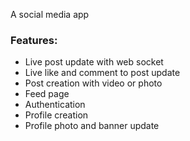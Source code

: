 A social media app

### Features:
- Live post update with web socket
- Live like and comment to post update
- Post creation with video or photo
- Feed page
- Authentication
- Profile creation
- Profile photo and banner update